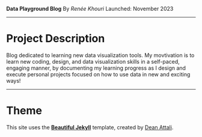 **Data Playground Blog**
By *Renée Khouri*
Launched: November 2023

----

# Project Description
Blog dedicated to learning new data visualization tools. My movtivation is to learn new coding, design, and data visualization skills in a self-paced, engaging manner, by documenting my learning progress as I design and execute personal projects focused on how to use data in new and exciting ways!

----

# Theme

This site uses the [**Beautiful Jekyll**](https://beautifuljekyll.com/) template, created by [Dean Attali](https://deanattali.com).
